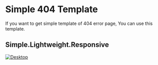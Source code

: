 # Simple 404 Template

If you want to get simple template of 404 error page, You can use this template.

## Simple.Lightweight.Responsive

[![Desktop](https://github.com/imvickykumar999/simple-404-template/blob/master/screenshot/2020-08-28%20(3).png)](https://imvickykumar999.github.io/simple-404-template/)
